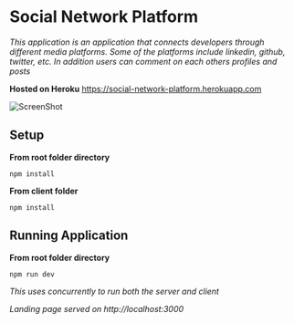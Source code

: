 # Social Network Platform
*This application is an application that connects developers through different media platforms. Some of the platforms include linkedin, github, twitter, etc. In addition users can comment on each others profiles and posts*

**Hosted on Heroku**
https://social-network-platform.herokuapp.com

![ScreenShot](https://user-images.githubusercontent.com/24628091/65299322-f60e9580-db23-11e9-9021-88184027c15b.png)

## Setup

**From root folder directory**
```
npm install
```

**From client folder**
```
npm install
```


## Running Application

**From root folder directory**
```
npm run dev
```
*This uses concurrently to run both the server and client*

*Landing page served on http://localhost:3000*


